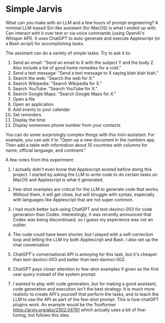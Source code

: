 # Simple Jarvis
What can you make with an LLM and a few hours of prompt engineering? A minimal LLM-based Siri-like assistant (for MacOS) is what I ended up with. Can interact with it over text or via voice commands (using OpenAI's Whisper API). It uses ChatGPT to auto-generate and execute Applescript (or a Bash script) for accomplishing tasks. 

The assistant can do a variety of simple tasks. Try to ask it to:
1) Send an email: "Send an email to X with the subject Y and the body Z. Also include a list of good home remedies for a cold."
2) Send a text message: "Send a text message to X saying blah blah blah."
3) Search the web: "Search the web for X."
4) Search Wikipedia: "Search Wikipedia for X."
5) Search YouTube: "Search YouTube for X."
6) Search Google Maps: "Search Google Maps for X."
7) Open a file
8) Open an application
9) Add events to your calendar
10) Set reminders
11) Display the time
12) Display someones phone number from your contacts

You can do some surprisingly complex things with this mini-assistant. For example, you can ask it to "Open up a new document in the numbers app. Then add a table with information about 10 countries with columns for name, official language, and continent."

A few notes from this experiment:
1) I actually didn't even know that Applescript existed before doing this project. I started by asking the LLM to write code to do certain tasks on MacOS and Applescript is what it generated. 

2) Few-shot examples are critical for the LLM to generate code that works. Without them, it will get close, but will struggle with syntax, especially with languages like Applescript that are not super common.

3) I had much better luck using ChatGPT and text-davinci-003 for code generation than Codex. Interestingly, it was recently announced that Codex was being discontinued, so I guess my experience was not an outlier.

4) The code could have been shorter, but I played with a self-correction loop and letting the LLM try both Applescript and Bash. I also set up the chat conversation 

5) ChatGPT's conversational API is annoying for this task, but it's cheaper than text-davinci-003 and better than text-davinci-002.

6) ChatGPT pays closer attention to few-shot examples if given as the first user query instead of the system prompt.

7) I wanted to play with code generation, but for making a good assistant, code generation and execution isn't the best strategy. It is much more realistic to create API's yourself that perform the tasks, and to teach the LLM to use the API as part of the few-shot prompt. This is how chatGPT plugins work. An example would be the Toolformer https://arxiv.org/abs/2302.04761 which actually uses a bit of fine-tuning, but follows this idea. 


